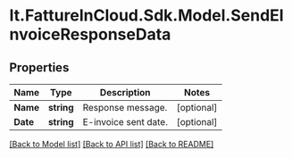 # It.FattureInCloud.Sdk.Model.SendEInvoiceResponseData

## Properties

Name | Type | Description | Notes
------------ | ------------- | ------------- | -------------
**Name** | **string** | Response message. | [optional] 
**Date** | **string** | E-invoice sent date. | [optional] 

[[Back to Model list]](../README.md#documentation-for-models) [[Back to API list]](../README.md#documentation-for-api-endpoints) [[Back to README]](../README.md)


